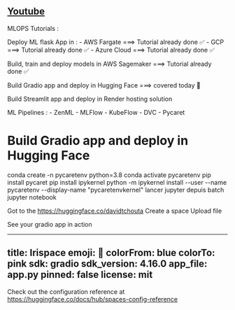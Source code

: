 ## [Youtube](https://www.youtube.com/watch?v=K8dJ8bmF3TU)


MLOPS Tutorials :


Deploy ML flask App in : 
	- AWS Fargate ===>  Tutorial already done ✅
	- GCP ===> Tutorial already done ✅
	- Azure Cloud ===> Tutorial already done ✅


Build, train and deploy models in AWS Sagemaker ===> Tutorial already done ✅

Build Gradio app and deploy in Hugging Face ===> covered today 🏃


Build Streamlit app and deploy in Render hosting solution


ML Pipelines :
	- ZenML
	- MLFlow
	- KubeFlow
	- DVC
	- Pycaret




# Build Gradio app and deploy in Hugging Face

conda create -n pycaretenv python=3.8
	conda activate pycaretenv
	pip install pycaret
	pip install ipykernel
	python -m ipykernel install --user --name pycaretenv --display-name "pycaretenvkernel"
	lancer jupyter depuis batch
	jupyter notebook

Got to the https://huggingface.co/davidtchouta
Create a space
Upload file 

See your gradio app in action







---
title: Irispace
emoji: 👀
colorFrom: blue
colorTo: pink
sdk: gradio
sdk_version: 4.16.0
app_file: app.py
pinned: false
license: mit
---

Check out the configuration reference at https://huggingface.co/docs/hub/spaces-config-reference
